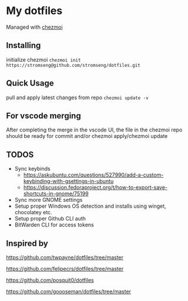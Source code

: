 # My dotfiles

Managed with [chezmoi](https://www.chezmoi.io/)

## Installing

initialize chezmoi
`chezmoi init https://stromseng@github.com/stromseng/dotfiles.git`

## Quick Usage

pull and apply latest changes from repo
`chezmoi update -v`

## For vscode merging

After completing the merge in the vscode UI, the file in the chezmoi repo should be ready for commit and/or chezmoi apply/chezmoi update

## TODOS

- Sync keybinds
  - <https://askubuntu.com/questions/527990/add-a-custom-keybinding-with-gsettings-in-ubuntu>
  - <https://discussion.fedoraproject.org/t/how-to-export-save-shortcuts-in-gnome/75199>
- Sync more GNOME settings
- Setup proper Windows OS detection and installs using winget, chocolatey etc.
- Setup proper Github CLI auth
- BitWarden CLI for access tokens

## Inspired by

<https://github.com/twpayne/dotfiles/tree/master>

<https://github.com/felipecrs/dotfiles/tree/master>

<https://github.com/posquit0/dotfiles>

<https://github.com/goooseman/dotfiles/tree/master>
